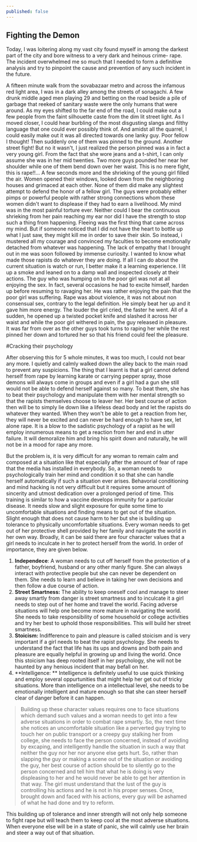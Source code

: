 ```yaml
---
published: false
---
```


## Fighting the Demon

Today, I was loitering along my vast city found myself in among the darkest part of the city and bore witness to a very dark and heinous crime- rape. The incident overwhelmed me so much that I needed  to form a definitive analysis and try to pinpoint the cause and prevention of any such incident in the future.

A fifteen minute walk from the sovabazaar metro and across the infamous red light area, I was in a dark alley among the streets of sonagachi. A few drunk middle aged men playing 29 and betting on the road beside a pile of garbage that reeked of sanitary waste were the only humans that were around. As my eyes shifted to the far end of the road, I could make out a few people from the faint silhouette caste from the dim lit street light. As I moved closer, I could hear burbling of the most disgusting slangs and filthy language that one could ever possibly think of. And amidst all the quarrel, I could easily make out it was all directed towards one lanky guy. Poor fellow I thought! Then suddenly one of them was pinned to the ground. Another street fight! 
But no it wasn't, I just realized the person pinned was a in fact a very young girl. From the fact that she wore jeans and a t-shirt, I can only assume she was in her mid twenties. Two more guys pounded her near her shoulder while one of them bend down over her waist. This is no mere fight, this is rape!!...
A few seconds more and the shrieking of the young girl filled the air. Women opened their windows, looked down from the neighboring houses and grimaced at each other. None of them did make any slightest attempt to defend the honor of a fellow girl. The guys were probably either pimps or powerful people with rather strong connections whom these women didn't want to displease if they had to earn a livelihood.
My mind was in the most painful torture ever. Neither could I bear the continuous shrieking from her pain reaching my ear nor did I have the strength to stop such a thing from happening. Fleeing was the first thing that came across my mind. But if someone noticed that I did not have the heart to bottle up what I just saw, they might kill me in order to save their skin.
So instead, i mustered all my courage and convinced my faculties to become emotionally detached from whatever was happening. The lack of empathy that I brought out in me was soon followed by immense curiosity. I wanted to know what made those rapists do whatever they are doing. If all I can do about the current situation is watch or run, I better make it a learning experience.
I lit up a smoke and leaned on to a damp wall and inspected closely at their actions. The guy who was humping on to the poor girl was not at all enjoying the sex. In fact, several occasions he had to excite himself, harden up before resuming to ravaging her. He was rather enjoying the pain that the poor girl was suffering. Rape was about violence, it was not about non consensual sex, contrary to the legal definition. He simply beat her up and it gave him more energy. The louder the girl cried, the faster he went. All of a sudden, he opened up a twisted pocket knife and slashed it across her waist and while the poor girl withered in pain, the guy released in pleasure. It was far from over as the other guys took turns to raping her while the rest pinned her down and tortured her so that his friend could feel the pleasure.

#Cracking their psychology

After observing this for 5 whole minutes, it was too much, I could not bear any more. I quietly and calmly walked down the alley back to the main road to prevent any suspicions. The thing that I learnt is that a girl cannot defend herself from rape by learning karate or carrying pepper spray, those demons will always come in groups and even if a girl had a gun she still would not be able to defend herself against so many. To beat them, she has to beat their psychology and manipulate them with her mental strength so that the rapists themselves choose to leaver her. Her best course of action then will be to simply lie down like a lifeless dead body and let the rapists do whatever they wanted. When they won't be able to get a reaction from her, they will never be excited and can never be hard enough to have sex, let alone rape. It is a blow to the sadistic psychology of a rapist as he will employ innumerous means to get a reaction from her and end in utter failure. It will demoralize him and bring his spirit down and naturally, he will not be in a mood for rape any more.

But the problem is, it is very difficult for any woman to remain calm and composed at a situation like that especially after the amount of fear of rape that the media has installed in everybody.
So, a woman needs to psychologically train her mind and condition it so that she can handle herself automatically if such a situation ever arises. Behavorial conditioning and mind hacking is not very difficult but it requires some amount of sincerity and utmost dedication over a prolonged period of time. This training is similar to how a vaccine develops immunity for a particular disease. It needs slow and slight exposure for quite some time to uncomfortable situations and finding means to get out of the situation. Slight enough that does not cause harm to her but she is building up tolerance to physically uncomfortable situations. Every woman needs to get out of her protective shell provided by her family and navigate the world in her own way. Broadly, it can be said there are four character values that a girl needs to inculcate in her to protect herself from the world. In order of importance, they are given below.

1. **Independece**: A woman needs to cut off herself from the protection of a father, boyfriend, husband or any other manly figure. She can always interact with protective people but she can never be dependent on them. She needs to learn and believe in taking her own decisions and then follow a due course of action. 
2. **Street Smartness:** The ability to keep oneself cool and manage to steer away smartly from danger is street smartness and to inculcate it a girl needs to step out of her home and travel the world. Facing adverse situations will help one become more mature in navigating the world. She needs to take responsibility of some household or college activities and try her best to uphold those responsibilities. This will build her street smartness.
3. **Stoicism:** Indifference to pain and pleasure is called stoicism and is very important if a girl needs to beat the rapist psychology. She needs to understand the fact that life has its ups and downs and both pain and pleasure are equally helpful in growing up and living the world. Once this stoicism has deep rooted itself in her psychology, she will not be haunted by any henious incident that may befall on her.
4. **Intelligence: ** Intelligence is definitely useful to use quick thinking and employ several oppurtunities that might help her get out of tricky situations. More than intelligence on a intellectual level, she needs to be emotionally intelligent and mature enough so that she can steer herself clear of danger before it can happen.

>Building up these character values requires one to face situations which demand such values and a woman needs to get into a few adverse situations in order to combat rape smartly. So, the next time she notices an uncomfortable situation like a perverted guy trying to touch her on public transport or a creepy guy stalking her from college, she needs to face the person concerned, instead of avoiding by excaping, and intelligently handle the situation in such a way that neither the guy nor her nor anyone else gets hurt. So, rather than slapping the guy or making a scene out of the situation or avoiding the guy, her best course of action should be to silently go to the person concerned and tell him that what he is doing is very displeasing to her and he would never be able to get her attention in that way. The girl must understand that the lust of the guy is controlling his actions and he is not in his proper senses. Once, brought down and faced with his actions, every guy will be ashamed of what he had done and try to reform. 

This building up of tolerance and inner strength will not only help someone to fight rape but will teach them to keep cool at the most adverse situations. When everyone else will be in a state of panic, she will calmly use her brain and steer a way out of that situation.



